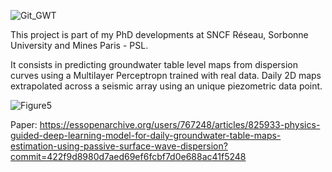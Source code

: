 ![Git_GWT](https://github.com/user-attachments/assets/dd1d1585-c8b8-4aeb-b335-6cef6937144d)

This project is part of my PhD developments at SNCF Réseau, Sorbonne University and Mines Paris - PSL.

It consists in predicting groundwater table level maps from dispersion curves using a Multilayer Perceptropn trained with real data.
Daily 2D maps extrapolated across a seismic array using an unique piezometric data point.

![Figure5](https://github.com/JoseCunhaTeixeira/MLP_GWT_prediction/assets/148117375/9680214f-6188-4328-a106-f9a48f338828)

Paper: https://essopenarchive.org/users/767248/articles/825933-physics-guided-deep-learning-model-for-daily-groundwater-table-maps-estimation-using-passive-surface-wave-dispersion?commit=422f9d8980d7aed69ef6fcbf7d0e688ac41f5248
